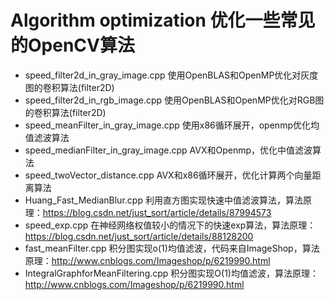 ﻿# Algorithm optimization 优化一些常见的OpenCV算法

- speed_filter2d_in_gray_image.cpp 使用OpenBLAS和OpenMP优化对灰度图的卷积算法(filter2D)
- speed_filter2d_in_rgb_image.cpp 使用OpenBLAS和OpenMP优化对RGB图的卷积算法(filter2D)
- speed_meanFilter_in_gray_image.cpp 使用x86循环展开，openmp优化均值滤波算法
- speed_medianFilter_in_gray_image.cpp AVX和Openmp，优化中值滤波算法
- speed_twoVector_distance.cpp AVX和x86循环展开，优化计算两个向量距离算法
- Huang_Fast_MedianBlur.cpp 利用直方图实现快速中值滤波算法，算法原理：https://blog.csdn.net/just_sort/article/details/87994573
- speed_exp.cpp 在神经网络权值较小的情况下的快速exp算法，算法原理：https://blog.csdn.net/just_sort/article/details/88128200
- fast_meanFilter.cpp 积分图实现o(1)均值滤波，代码来自ImageShop，算法原理：http://www.cnblogs.com/Imageshop/p/6219990.html
- IntegralGraphforMeanFiltering.cpp 积分图实现O(1)均值滤波，算法原理：http://www.cnblogs.com/Imageshop/p/6219990.html